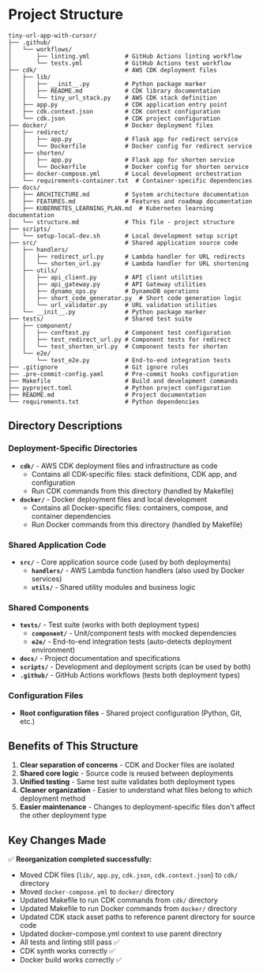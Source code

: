 # Project Structure

```
tiny-url-app-with-cursor/
├── .github/
│   └── workflows/
│       ├── linting.yml          # GitHub Actions linting workflow
│       └── tests.yml            # GitHub Actions test workflow
├── cdk/                         # AWS CDK deployment files
│   ├── lib/
│   │   ├── __init__.py          # Python package marker
│   │   ├── README.md            # CDK library documentation
│   │   └── tiny_url_stack.py    # AWS CDK stack definition
│   ├── app.py                   # CDK application entry point
│   ├── cdk.context.json         # CDK context configuration
│   └── cdk.json                 # CDK project configuration
├── docker/                      # Docker deployment files
│   ├── redirect/
│   │   ├── app.py               # Flask app for redirect service
│   │   └── Dockerfile           # Docker config for redirect service
│   ├── shorten/
│   │   ├── app.py               # Flask app for shorten service
│   │   └── Dockerfile           # Docker config for shorten service
│   ├── docker-compose.yml       # Local development orchestration
│   └── requirements-container.txt  # Container-specific dependencies
├── docs/
│   ├── ARCHITECTURE.md          # System architecture documentation
│   ├── FEATURES.md              # Features and roadmap documentation
│   ├── KUBERNETES_LEARNING_PLAN.md  # Kubernetes learning documentation
│   └── structure.md             # This file - project structure
├── scripts/
│   └── setup-local-dev.sh       # Local development setup script
├── src/                         # Shared application source code
│   ├── handlers/
│   │   ├── redirect_url.py      # Lambda handler for URL redirects
│   │   └── shorten_url.py       # Lambda handler for URL shortening
│   ├── utils/
│   │   ├── api_client.py        # API client utilities
│   │   ├── api_gateway.py       # API Gateway utilities
│   │   ├── dynamo_ops.py        # DynamoDB operations
│   │   ├── short_code_generator.py  # Short code generation logic
│   │   └── url_validator.py     # URL validation utilities
│   └── __init__.py              # Python package marker
├── tests/                       # Shared test suite
│   ├── component/
│   │   ├── conftest.py          # Component test configuration
│   │   ├── test_redirect_url.py # Component tests for redirect
│   │   └── test_shorten_url.py  # Component tests for shorten
│   └── e2e/
│       └── test_e2e.py          # End-to-end integration tests
├── .gitignore                   # Git ignore rules
├── .pre-commit-config.yaml      # Pre-commit hooks configuration
├── Makefile                     # Build and development commands
├── pyproject.toml               # Python project configuration
├── README.md                    # Project documentation
└── requirements.txt             # Python dependencies
```

## Directory Descriptions

### Deployment-Specific Directories
- **`cdk/`** - AWS CDK deployment files and infrastructure as code
  - Contains all CDK-specific files: stack definitions, CDK app, and configuration
  - Run CDK commands from this directory (handled by Makefile)
- **`docker/`** - Docker deployment files and local development
  - Contains all Docker-specific files: containers, compose, and container dependencies
  - Run Docker commands from this directory (handled by Makefile)

### Shared Application Code
- **`src/`** - Core application source code (used by both deployments)
  - **`handlers/`** - AWS Lambda function handlers (also used by Docker services)
  - **`utils/`** - Shared utility modules and business logic

### Shared Components
- **`tests/`** - Test suite (works with both deployment types)
  - **`component/`** - Unit/component tests with mocked dependencies
  - **`e2e/`** - End-to-end integration tests (auto-detects deployment environment)
- **`docs/`** - Project documentation and specifications
- **`scripts/`** - Development and deployment scripts (can be used by both)
- **`.github/`** - GitHub Actions workflows (tests both deployment types)

### Configuration Files
- **Root configuration files** - Shared project configuration (Python, Git, etc.)

## Benefits of This Structure
1. **Clear separation of concerns** - CDK and Docker files are isolated
2. **Shared core logic** - Source code is reused between deployments
3. **Unified testing** - Same test suite validates both deployment types
4. **Cleaner organization** - Easier to understand what files belong to which deployment method
5. **Easier maintenance** - Changes to deployment-specific files don't affect the other deployment type

## Key Changes Made
✅ **Reorganization completed successfully:**
- Moved CDK files (`lib/`, `app.py`, `cdk.json`, `cdk.context.json`) to `cdk/` directory
- Moved `docker-compose.yml` to `docker/` directory
- Updated Makefile to run CDK commands from `cdk/` directory
- Updated Makefile to run Docker commands from `docker/` directory
- Updated CDK stack asset paths to reference parent directory for source code
- Updated docker-compose.yml context to use parent directory
- All tests and linting still pass ✅
- CDK synth works correctly ✅
- Docker build works correctly ✅
